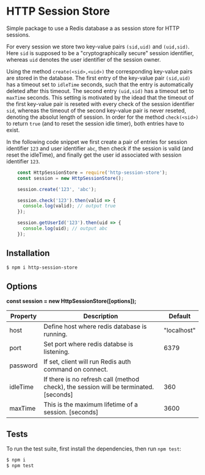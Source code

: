 # HTTP Session Store

Simple package to use a Redis database a as session store for HTTP sessions.

For every session we store two key-value pairs `(sid,uid)` and `(uid,sid)`. Here `sid` is supposed to be a "cryptographically secure" session identifier, whereas `uid` denotes the user identifier of the session owner.

Using the method `create(<sid>,<uid>)` the corresponding key-value pairs are stored in the database. The first entry of the key-value pair `(sid,uid)` has a timeout set to `idleTime` seconds, such that the entry is automatically deleted after this timeout. The second entry `(uid,sid)` has a timeout set to `maxTime` seconds.
This setting is motivated by the idead that the timeout of the first key-value pair is reseted with every check of the session identifier `sid`, whereas the timeout of the second key-value pair is never reseted, denoting the absolut length of session. In order for the method `check(<sid>)` to return `true` (and to reset the session idle timer), both entries have to exist.


In the following code snippet we first create a pair of entries for session identifier `123` and user identifier `abc`, then check if the session is valid (and reset the idleTime), and finally get the user id associated with session identifier `123`.

```js
    const HttpSessionStore = require('http-session-store');
    const session = new HttpSessionStore();

    session.create('123', 'abc');

    session.check('123').then(valid => {
      console.log(valid); // output true
    });

    session.getUserId('123').then(uid => {
      console.log(uid); // output abc
    });
```

## Installation

```bash
$ npm i http-session-store
```

## Options

**const session = new HttpSessionStore([options]);**

| Property | Description                                                                           | Default     |
|----------|---------------------------------------------------------------------------------------|-------------|
| host     | Define host where redis database is running.                                          | "localhost" |   
| port     | Set port where redis databse is listening.                                            | 6379        | 
| password | If set, client will run Redis auth command on connect.                                |             | 
| idleTime | If there is no refresh call (method check), the session will be terminated. [seconds] | 360         |
| maxTime  | This is the maximum lifetime of a session. [seconds]                                  | 3600        |


## Tests
To run the test suite, first install the dependencies, then run `npm test`:

```bash
$ npm i
$ npm test
```
